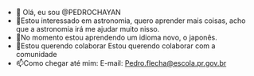 - 👋 Olá, eu sou @PEDROCHAYAN
- 👀Estou interessado em astronomia, quero aprender mais coisas, acho que a astronomia irá me ajudar muito nisso.
- 🌱No momento estou aprendendo um idioma novo, o japonês.
- 💞️Estou querendo colaborar Estou querendo colaborar com a comunidade
- 📫Como chegar até mim: E-mail: Pedro.flecha@escola.pr.gov.br

<!---
PEDROCHAYAN/PEDROCHAYAN is a ✨ special ✨ repository because its `README.md` (this file) appears on your GitHub profile.
You can click the Preview link to take a look at your changes.
--->
